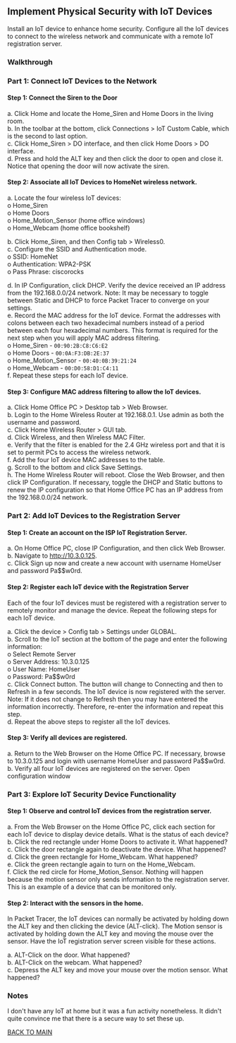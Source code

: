 ## Implement Physical Security with IoT Devices

Install an IoT device to enhance home security. Configure all the IoT devices to connect to the wireless network and communicate with a remote IoT registration server.

### Walkthrough

### Part 1: Connect IoT Devices to the Network

#### Step 1: Connect the Siren to the Door

a.     Click Home and locate the Home_Siren and Home Doors in the living room.  
b.     In the toolbar at the bottom, click Connections > IoT Custom Cable, which is the second to last option.  
c.     Click Home_Siren > DO interface, and then click Home Doors > DO interface.  
d.     Press and hold the ALT key and then click the door to open and close it. Notice that opening the door will now activate the siren.

#### Step 2: Associate all IoT Devices to HomeNet wireless network.

a.     Locate the four wireless IoT devices:  
      o      Home_Siren  
      o      Home Doors  
      o      Home_Motion_Sensor (home office windows)  
      o      Home_Webcam (home office bookshelf) 

b.     Click Home_Siren, and then Config tab > Wireless0.  
c.     Configure the SSID and Authentication mode.  
      o      SSID: HomeNet  
      o      Authentication: WPA2-PSK  
      o      Pass Phrase: ciscorocks

d.     In IP Configuration, click DHCP. Verify the device received an IP address from the 192.168.0.0/24 network. Note: It may be necessary to toggle between Static and DHCP to force Packet Tracer to converge on your settings.  
e.     Record the MAC address for the IoT device. Format the addresses with colons between each two hexadecimal numbers instead of a period between each four hexadecimal numbers. This format is required for the next step when you will apply MAC address filtering.  
      o      Home_Siren - `00:90:2B:C8:C6:E2`  
      o      Home Doors - `00:0A:F3:DB:2E:37`  
      o      Home_Motion_Sensor - `00:40:0B:39:21:24`  
      o      Home_Webcam - `00:D0:58:D1:C4:11`  
f.      Repeat these steps for each IoT device.

#### Step 3: Configure MAC address filtering to allow the IoT devices.

a.     Click Home Office PC > Desktop tab > Web Browser.  
b.     Login to the Home Wireless Router at 192.168.0.1. Use admin as both the username and password.  
c.     Click Home Wireless Router > GUI tab.  
d.     Click Wireless, and then Wireless MAC Filter.  
e.     Verify that the filter is enabled for the 2.4 GHz wireless port and that it is set to permit PCs to access the wireless network.  
f.      Add the four IoT device MAC addresses to the table.  
g.     Scroll to the bottom and click Save Settings.  
h.     The Home Wireless Router will reboot. Close the Web Browser, and then click IP Configuration. If necessary, toggle the DHCP and Static buttons to renew the IP configuration so that Home Office PC has an IP address from the 192.168.0.0/24 network.

### Part 2: Add IoT Devices to the Registration Server

#### Step 1: Create an account on the ISP IoT Registration Server.

a.     On Home Office PC, close IP Configuration, and then click Web Browser.  
b.     Navigate to http://10.3.0.125.  
c.     Click Sign up now and create a new account with username HomeUser and password Pa$$w0rd.

#### Step 2: Register each IoT device with the Registration Server

Each of the four IoT devices must be registered with a registration server to remotely monitor and manage the device. Repeat the following steps for each IoT device.

a.     Click the device > Config tab > Settings under GLOBAL.  
b.     Scroll to the IoT section at the bottom of the page and enter the following information:  
      o      Select Remote Server  
      o      Server Address: 10.3.0.125  
      o      User Name: HomeUser  
      o      Password: Pa$$w0rd  
c.     Click Connect button. The button will change to Connecting and then to Refresh in a few seconds. The IoT device is now registered with the server. Note: If it does not change to Refresh then you may have entered the information incorrectly. Therefore, re-enter the information and repeat this step.  
d.     Repeat the above steps to register all the IoT devices.

#### Step 3: Verify all devices are registered.

a.     Return to the Web Browser on the Home Office PC. If necessary, browse to 10.3.0.125 and login with username HomeUser and password Pa$$w0rd.  
b.     Verify all four IoT devices are registered on the server. Open configuration window

### Part 3: Explore IoT Security Device Functionality

#### Step 1: Observe and control IoT devices from the registration server.

a.     From the Web Browser on the Home Office PC, click each section for each IoT device to display device details. What is the status of each device?  
b.     Click the red rectangle under Home Doors to activate it. What happened?  
c.     Click the door rectangle again to deactivate the device. What happened?  
d.     Click the green rectangle for Home_Webcam. What happened?  
e.     Click the green rectangle again to turn on the Home_Webcam.  
f.      Click the red circle for Home_Motion_Sensor. Nothing will happen because the motion sensor only sends information to the registration server. This is an example of a device that can be monitored only.

#### Step 2: Interact with the sensors in the home.

In Packet Tracer, the IoT devices can normally be activated by holding down the ALT key and then clicking the device (ALT-click). The Motion sensor is activated by holding down the ALT key and moving the mouse over the sensor. Have the IoT registration server screen visible for these actions.

a.     ALT-Click on the door. What happened?  
b.     ALT-Click on the webcam. What happened?  
c.     Depress the ALT key and move your mouse over the motion sensor. What happened?

### Notes

I don't have any IoT at home but it was a fun activity nonetheless. It didn't quite convince me that there is a secure way to set these up.  

[BACK TO MAIN](https://github.com/lfost42/networking)